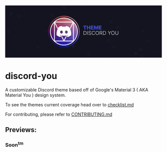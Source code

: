 ![Discord You banner](./assets/Vizality_Addon_Banner.svg)
# discord-you
A customizable Discord theme based off of Google's Material 3 ( AKA Material You ) design system.

To see the themes current coverage head over to [checklist.md](checklist.md)

For contributing, please refer to [CONTRIBUTING.md](CONTRIBUTING.md)

## Previews:
### Soon<sup>tm</sup>
